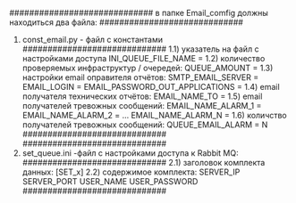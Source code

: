 #############################
в папке Email_comfig должны находиться два файла:
#############################
1) const_email.py - файл с константами 
#############################
1.1) указатель на файл с настройками доступа
INI_QUEUE_FILE_NAME =
1.2) количество проверяемых инфраструктур / очередей:
QUEUE_AMOUNT =
1.3) настройки email оправителя отчётов:
SMTP_EMAIL_SERVER =
EMAIL_LOGIN =
EMAIL_PASSWORD_OUT_APPLICATIONS =
1.4) email получателя технических отчётов:
EMAIL_NAME_TO =
1.5) email получателей тревожных сообщений:
EMAIL_NAME_ALARM_1 =
EMAIL_NAME_ALARM_2 =
...
EMAIL_NAME_ALARM_N =
1.6) количство получателей тревожных сообщений:
QUEUE_EMAIL_ALARM = N
#############################
#############################
2) set_queue.ini -файл с настройками доступа к Rabbit MQ:
#############################
2.1) заголовок комплекта данных:
[SET_x]
2.2) содержимое комплекта:
SERVER_IP
SERVER_PORT
USER_NAME
USER_PASSWORD
#############################